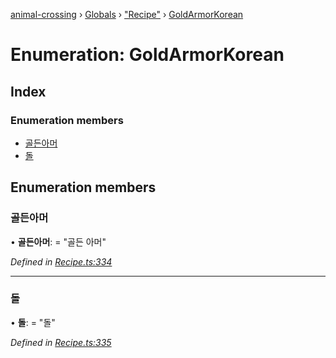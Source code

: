 [animal-crossing](../README.md) › [Globals](../globals.md) › ["Recipe"](../modules/_recipe_.md) › [GoldArmorKorean](_recipe_.goldarmorkorean.md)

# Enumeration: GoldArmorKorean

## Index

### Enumeration members

* [골든아머](_recipe_.goldarmorkorean.md#골든아머)
* [돌](_recipe_.goldarmorkorean.md#돌)

## Enumeration members

###  골든아머

• **골든아머**: = "골든 아머"

*Defined in [Recipe.ts:334](https://github.com/Norviah/animal-crossing/blob/738a792/module/types/Recipe.ts#L334)*

___

###  돌

• **돌**: = "돌"

*Defined in [Recipe.ts:335](https://github.com/Norviah/animal-crossing/blob/738a792/module/types/Recipe.ts#L335)*
